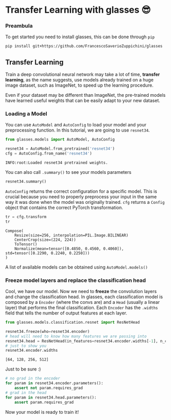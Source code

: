 # Transfer Learning with glasses 😎

### Preambula
To get started you need to install glasses, this can be done through `pip`

```bash
pip install git+https://github.com/FrancescoSaverioZuppichini/glasses
```

## Transfer Learning

Train a deep convolutional neural network may take a lot of time, **transfer learning**, as the name suggests, use models already trained on a huge image dataset, such as ImageNet, to speed up the learning procedure. 

Even if your dataset may be different than ImageNet, the pre-trained models have learned useful weights that can be easily adapt to your new dataset.

### Loading a Model

You can use `AutoModel` and `AutoConfig` to load your model and your preprocessing function. In this tutorial, we are going to use `resnet34`.


```python
from glasses.models import AutoModel, AutoConfig

resnet34 = AutoModel.from_pretrained('resnet34') 
cfg = AutoConfig.from_name('resnet34')
```

    INFO:root:Loaded resnet34 pretrained weights.


You can also call `.summary()` to see your models parameters


```python
resnet34.summary()
```

`AutoConfig` returns the correct configuration for a specific model. This is crucial because you need to properly preprocess your input in the same way it was done when the model was originally trained. `cfg` returns a `Config` object that contains the correct PyTorch transformation. 


```python
tr = cfg.transform
tr
```




    Compose(
        Resize(size=256, interpolation=PIL.Image.BILINEAR)
        CenterCrop(size=(224, 224))
        ToTensor()
        Normalize(mean=tensor([0.4850, 0.4560, 0.4060]), std=tensor([0.2290, 0.2240, 0.2250]))
    )



A list of available models can be obtained using `AutoModel.models()`

### Freeze model layers and replace the classification head

Cool, we have our model. Now we need to **freeze** the convolution layers and change the classification head. In glasses, each classification model is composed by a `Encoder` (where the convs are) and a `Head` (usually a linear layer) that performs the final classification. Each `Encoder` has the `.widths` field that tells the number of output features at each layer.


```python
from glasses.models.classification.resnet import ResNetHead

resnet34.freeze(who=resnet34.encoder)
# head will need to know how many features we are passing into
resnet34.head = ResNetHead(in_features=resnet34.encoder.widths[-1], n_classes=2)
# just to show you
resnet34.encoder.widths
```




    [64, 128, 256, 512]



Just to be sure :)


```python
# no grad in the encoder
for param in resnet34.encoder.parameters():
    assert not param.requires_grad
# grad in the head
for param in resnet34.head.parameters():
    assert param.requires_grad
```

Now your model is ready to train it!
